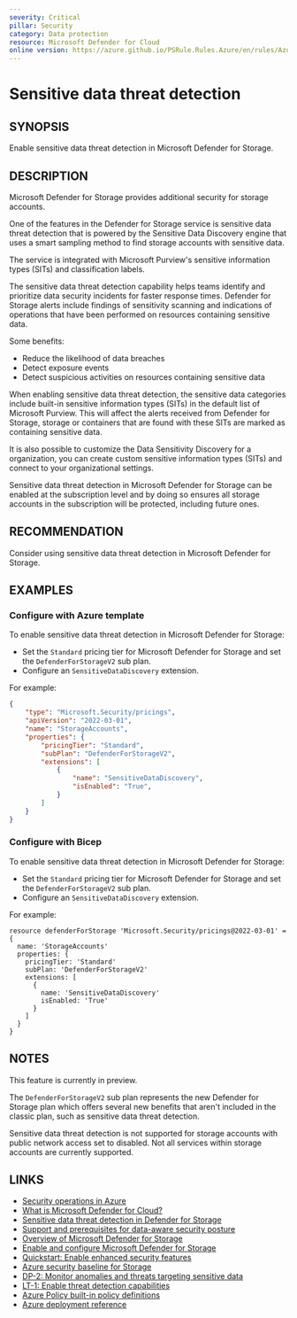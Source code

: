 ```yaml
---
severity: Critical
pillar: Security
category: Data protection
resource: Microsoft Defender for Cloud
online version: https://azure.github.io/PSRule.Rules.Azure/en/rules/Azure.Defender.Storage.SensitiveData/
---
```


# Sensitive data threat detection

## SYNOPSIS

Enable sensitive data threat detection in Microsoft Defender for Storage.

## DESCRIPTION

Microsoft Defender for Storage provides additional security for storage accounts.

One of the features in the Defender for Storage service is sensitive data threat detection that is powered by the Sensitive Data Discovery engine that uses a smart sampling method to find storage accounts with sensitive data.

The service is integrated with Microsoft Purview's sensitive information types (SITs) and classification labels.

The sensitive data threat detection capability helps teams identify and prioritize data security incidents for faster response times. Defender for Storage alerts include findings of sensitivity scanning and indications of operations that have been performed on resources containing sensitive data.

Some benefits:

- Reduce the likelihood of data breaches
- Detect exposure events
- Detect suspicious activities on resources containing sensitive data 

When enabling sensitive data threat detection, the sensitive data categories include built-in sensitive information types (SITs) in the default list of Microsoft Purview. This will affect the alerts received from Defender for Storage, storage or containers that are found with these SITs are marked as containing sensitive data.

It is also possible to customize the Data Sensitivity Discovery for a organization, you can create custom sensitive information types (SITs) and connect to your organizational settings.

Sensitive data threat detection in Microsoft Defender for Storage can be enabled at the subscription level and by doing so ensures all storage accounts in the subscription will be protected, including future ones.

## RECOMMENDATION

Consider using sensitive data threat detection in Microsoft Defender for Storage.

## EXAMPLES

### Configure with Azure template

To enable sensitive data threat detection in Microsoft Defender for Storage:

- Set the `Standard` pricing tier for Microsoft Defender for Storage and set the `DefenderForStorageV2` sub plan.
- Configure an `SensitiveDataDiscovery` extension.

For example:

```json
{
    "type": "Microsoft.Security/pricings",
    "apiVersion": "2022-03-01",
    "name": "StorageAccounts",
    "properties": {
        "pricingTier": "Standard",
        "subPlan": "DefenderForStorageV2",
        "extensions": [
            {
                "name": "SensitiveDataDiscovery",
                "isEnabled": "True",
            }
        ]
    }
}
```

### Configure with Bicep

To enable sensitive data threat detection in Microsoft Defender for Storage:

- Set the `Standard` pricing tier for Microsoft Defender for Storage and set the `DefenderForStorageV2` sub plan.
- Configure an `SensitiveDataDiscovery` extension.

For example:

```bicep
resource defenderForStorage 'Microsoft.Security/pricings@2022-03-01' = {
  name: 'StorageAccounts'
  properties: {
    pricingTier: 'Standard'
    subPlan: 'DefenderForStorageV2'
    extensions: [
      {
        name: 'SensitiveDataDiscovery'
        isEnabled: 'True'
      }
    ]
  }
}
```

## NOTES

This feature is currently in preview.

The `DefenderForStorageV2` sub plan represents the new Defender for Storage plan which offers several new benefits that aren't included in the classic plan, such as sensitive data threat detection.

Sensitive data threat detection is not supported for storage accounts with public network access set to disabled. Not all services within storage accounts are currently supported.

## LINKS

- [Security operations in Azure](https://learn.microsoft.com/azure/architecture/framework/security/monitor-security-operations)
- [What is Microsoft Defender for Cloud?](https://learn.microsoft.com/azure/defender-for-cloud/defender-for-cloud-introduction)
- [Sensitive data threat detection in Defender for Storage](https://learn.microsoft.com/azure/defender-for-cloud/defender-for-storage-data-sensitivity)
- [Support and prerequisites for data-aware security posture](https://learn.microsoft.com/azure/defender-for-cloud/concept-data-security-posture-prepare)
- [Overview of Microsoft Defender for Storage](https://learn.microsoft.com/azure/defender-for-cloud/defender-for-storage-introduction)
- [Enable and configure Microsoft Defender for Storage](https://learn.microsoft.com/azure/storage/common/azure-defender-storage-configure)
- [Quickstart: Enable enhanced security features](https://learn.microsoft.com/azure/defender-for-cloud/enable-enhanced-security)
- [Azure security baseline for Storage](https://learn.microsoft.com/security/benchmark/azure/baselines/storage-security-baseline)
- [DP-2: Monitor anomalies and threats targeting sensitive data](https://learn.microsoft.com/security/benchmark/azure/baselines/storage-security-baseline#dp-2-monitor-anomalies-and-threats-targeting-sensitive-data)
- [LT-1: Enable threat detection capabilities](https://learn.microsoft.com/security/benchmark/azure/baselines/storage-security-baseline#lt-1-enable-threat-detection-capabilities)
- [Azure Policy built-in policy definitions](https://learn.microsoft.com/azure/governance/policy/samples/built-in-policies#security-center)
- [Azure deployment reference](https://learn.microsoft.com/azure/templates/microsoft.security/pricings)
